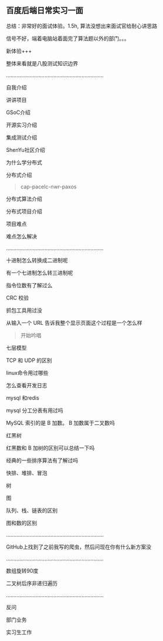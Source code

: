 ## 百度后端日常实习一面

总结：非常好的面试体验。1.5h, 算法没想出来面试官给耐心讲思路

信号不好，端着电脑站着面完了算法题以外的部门。。。

新体验+++

整体来看就是八股测试知识边界

…………………………………………………………

自我介绍

讲讲项目

GSoC介绍

开源实习介绍

集成测试介绍

ShenYu社区介绍

为什么学分布式

分布式介绍

> cap-pacelc-nwr-paxos

分布式算法介绍

分布式项目介绍

项目难点

难点怎么解决

…………………………………………………………

十进制怎么转换成二进制呢

有一个七进制怎么转三进制呢

指令位数有了解过么

CRC 校验

抓包工具用过没

从输入一个 URL 告诉我整个显示页面这个过程是一个怎么样

> 开始吟唱

七层模型

 TCP 和 UDP 的区别

linux命令用过哪些

怎么查看开发日志

mysql 和redis

mysql 分工分表有用过吗

MySQL 索引的是 B 加数。 B 加数属于二叉数吗

红黑树

红黑数和 B 加树的区别可以总结一下吗

经典的一些排序算法有了解过吗

快排、堆排、冒泡

树

图

队列、栈、链表的区别

图和数的区别

…………………………………………………………

GitHub上找到了之前我写的爬虫，然后问现在你有什么新方案没

…………………………………………………………

数组旋转90度

二叉树后序非递归遍历

…………………………………………………………

反问

部门业务

实习生工作

